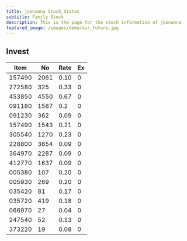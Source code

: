 ```yaml
---
title: joonanna Stock Status
subtitle: Family Stock 
description: This is the page for the stock information of joonanna
featured_image: /images/demo/our_future.jpg
---
```


## Invest

|  Item  | No | Rate | Ex   |
|--------|----|------|------|
| 157490 |2061| 0.10 |    0 | 
| 272580 | 325| 0.33 |    0 |
| 453850 |4550| 0.67 |    0 |
| 091180 |1587| 0.2  |    0 |
| 091230 | 362| 0.09 |    0 | 
| 157490 |1543| 0.21 |    0 | 
| 305540 |1270| 0.23 |    0 | 
| 228800 |3654| 0.09 |    0 |  
| 364970 |2287| 0.09 |    0 |  
| 412770 |1637| 0.09 |    0 | 
| 005380 | 107| 0.20 |    0 | 
| 005930 | 269| 0.20 |    0 | 
| 035420 |  81| 0.17 |    0 | 
| 035720 | 419| 0.18 |    0 | 
| 066970 |  27| 0.04 |    0 | 
| 247540 |  52| 0.13 |    0 | 
| 373220 |  19| 0.08 |    0 | 
